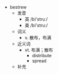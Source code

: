 - bestrew
  - 发音
    - 英 /bi'struː/
    - 美 /bi'stru:/
  - 词义
    - v. 散布，布满
  - 近义词
    - vt. 布满；散布
      - distribute
      - spread
  - 补充